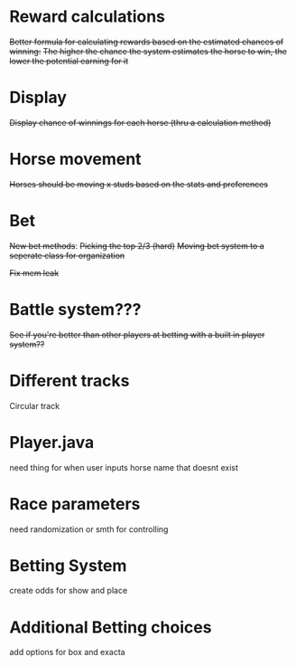 # Reward calculations
~~Better formula for calculating rewards based on the estimated chances of winning:~~
    ~~The higher the chance the system estimates the horse to win, the lower the potential earning for it~~

# Display
~~Display chance of winnings for each horse (thru a calculation method)~~

# Horse movement
~~Horses should be moving x studs based on the stats and preferences~~

# Bet
~~New bet methods~~:
    ~~Picking the top 2/3 (hard)~~
~~Moving bet system to a seperate class for organization~~

~~Fix mem leak~~

# Battle system???
~~See if you're better than other players at betting with a built in player system??~~

# Different tracks
Circular track

# Player.java
need thing for when user inputs horse name that doesnt exist

# Race parameters
need randomization or smth for controlling

# Betting System
create odds for show and place

# Additional Betting choices
add options for box and exacta